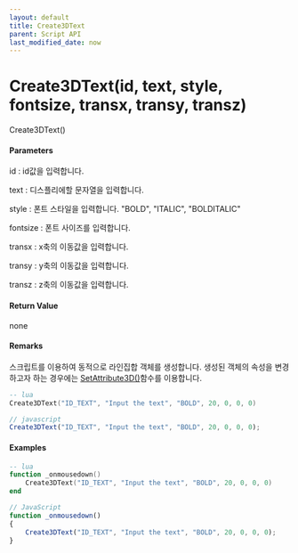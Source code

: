 ```yaml
---
layout: default
title: Create3DText
parent: Script API
last_modified_date: now
---
```

# Create3DText\(id, text, style, fontsize, transx, transy, transz\)

Create3DText\(\)

#### Parameters

id : id값을 입력합니다.

text : 디스플리에할 문자열을 입력합니다.

style : 폰트 스타일을 입력합니다. "BOLD", "ITALIC", "BOLDITALIC"

fontsize : 폰트 사이즈를 입력합니다.

transx : x축의 이동값을 입력합니다.

transy : y축의 이동값을 입력합니다.

transz :  z축의 이동값을 입력합니다.

#### Return Value

none

#### Remarks

스크립트를 이용하여 동적으로 라인집합 객체를 생성합니다. 생성된 객체의 속성을 변경하고자 하는 경우에는 [SetAttribute3D\(\)](https://expnuni.github.io/enuspace_doc/docs/enusscriptapi_setattribute3d/)함수를 이용합니다.

```lua
-- lua
Create3DText("ID_TEXT", "Input the text", "BOLD", 20, 0, 0, 0)
```

```js
// javascript
Create3DText("ID_TEXT", "Input the text", "BOLD", 20, 0, 0, 0);
```

#### 

#### Examples

```lua
-- lua
function _onmousedown()
    Create3DText("ID_TEXT", "Input the text", "BOLD", 20, 0, 0, 0)
end
```

```js
// JavaScript
function _onmousedown()
{    
    Create3DText("ID_TEXT", "Input the text", "BOLD", 20, 0, 0, 0);
}
```



